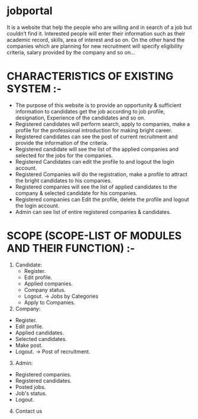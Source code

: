 # jobportal
It is a website that help the people who are willing and in search of a job but couldn’t find it. 
Interested people will enter their information such as their academic record, skills, area of interest and so on. 
On the other hand the companies which are planning for new recruitment will specify eligibility criteria, salary provided by the company and so on...

# CHARACTERISTICS OF EXISTING SYSTEM :-
- The purpose of this website is to provide an opportunity & sufficient information to candidates get the job according to job profile, designation, Experience of the candidates and so on. 
- Registered candidates will perform search, apply to companies, make a profile for the professional introduction for making bright career.
- Registered candidates can see the post of current recruitment and provide the information of the criteria.
- Registered candidate will see the list of the applied companies and selected for the jobs for the companies. 
- Registered Candidates can edit the profile to and logout the login account. 
- Registered Companies will do the registration, make a profile to attract the bright candidates to his companies. 
- Registered companies will see the list of applied candidates to the company & selected candidate for his companies. 
- Registered companies can Edit the profile, delete the profile and logout the login account.
- Admin can see list of entire registered companies & candidates.

# SCOPE (SCOPE-LIST OF MODULES AND THEIR FUNCTION) :- 
1. Candidate: 
    - Register.
    - Edit profile.
    - Applied companies. 
    - Company status.
    - Logout. 
  -> Jobs by Categories 
    - Apply to Companies.
2. Company: 
  - Register. 
  - Edit profile. 
  - Applied candidates. 
  - Selected candidates. 
  - Make post.
  - Logout.
  -> Post of recruitment. 
3. Admin:
  - Registered companies. 
  - Registered candidates.
  - Posted jobs. 
  - Job's status.
  - Logout. 
4. Contact us
